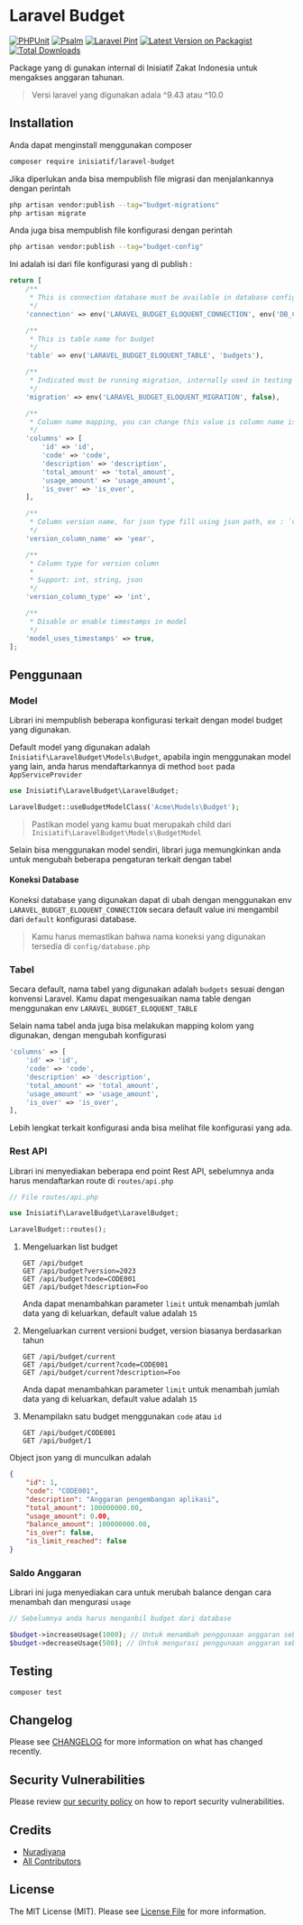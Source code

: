 # Laravel Budget

[![PHPUnit](https://github.com/atInisiatifZakat/laravel-budget/actions/workflows/run-tests.yml/badge.svg?branch=main)](https://github.com/atInisiatifZakat/laravel-budget/actions/workflows/run-tests.yml)
[![Psalm](https://github.com/atInisiatifZakat/laravel-budget/actions/workflows/run-psalm-static-analyst.yml/badge.svg?branch=main)](https://github.com/atInisiatifZakat/laravel-budget/actions/workflows/run-psalm-static-analyst.yml)
[![Laravel Pint](https://github.com/atInisiatifZakat/laravel-budget/actions/workflows/fix-php-code-style-issues.yml/badge.svg)](https://github.com/atInisiatifZakat/laravel-budget/actions/workflows/fix-php-code-style-issues.yml)
[![Latest Version on Packagist](https://img.shields.io/packagist/v/inisiatif/laravel-budget.svg?style=flat-square)](https://packagist.org/packages/inisiatif/laravel-budget)
[![Total Downloads](https://img.shields.io/packagist/dt/inisiatif/laravel-budget.svg?style=flat-square)](https://packagist.org/packages/inisiatif/laravel-budget)

Package yang di gunakan internal di Inisiatif Zakat Indonesia untuk mengakses anggaran tahunan.

> Versi laravel yang digunakan adala ^9.43 atau ^10.0

## Installation

Anda dapat menginstall menggunakan composer

```bash
composer require inisiatif/laravel-budget
```

Jika diperlukan anda bisa mempublish file migrasi dan menjalankannya dengan perintah

```bash
php artisan vendor:publish --tag="budget-migrations"
php artisan migrate
```

Anda juga bisa mempublish file konfigurasi dengan perintah

```bash
php artisan vendor:publish --tag="budget-config"
```

Ini adalah isi dari file konfigurasi yang di publish :

```php
return [
    /**
     * This is connection database must be available in database config
     */
    'connection' => env('LARAVEL_BUDGET_ELOQUENT_CONNECTION', env('DB_CONNECTION', 'sqlite')),

    /**
     * This is table name for budget
     */
    'table' => env('LARAVEL_BUDGET_ELOQUENT_TABLE', 'budgets'),

    /**
     * Indicated must be running migration, internally used in testing
     */
    'migration' => env('LARAVEL_BUDGET_ELOQUENT_MIGRATION', false),

    /**
     * Column name mapping, you can change this value is column name is different
     */
    'columns' => [
        'id' => 'id',
        'code' => 'code',
        'description' => 'description',
        'total_amount' => 'total_amount',
        'usage_amount' => 'usage_amount',
        'is_over' => 'is_over',
    ],

    /**
     * Column version name, for json type fill using json path, ex : `version->year`
     */
    'version_column_name' => 'year',

    /**
     * Column type for version column
     *
     * Support: int, string, json
     */
    'version_column_type' => 'int',

    /**
     * Disable or enable timestamps in model
     */
    'model_uses_timestamps' => true,
];

```

## Penggunaan

### Model

Librari ini mempublish beberapa konfigurasi terkait dengan model budget yang digunakan.

Default model yang digunakan adalah `Inisiatif\LaravelBudget\Models\Budget`, apabila ingin
menggunakan model yang lain, anda harus mendaftarkannya di method `boot` pada `AppServiceProvider`

```php
use Inisiatif\LaravelBudget\LaravelBudget;

LaravelBudget::useBudgetModelClass('Acme\Models\Budget');
```

> Pastikan model yang kamu buat merupakah child dari `Inisiatif\LaravelBudget\Models\BudgetModel`

Selain bisa menggunakan model sendiri, librari juga memungkinkan anda untuk mengubah beberapa pengaturan terkait dengan tabel

#### Koneksi Database

Koneksi database yang digunakan dapat di ubah dengan menggunakan env `LARAVEL_BUDGET_ELOQUENT_CONNECTION`
secara default value ini mengambil dari `default` konfigurasi database.

> Kamu harus memastikan bahwa nama koneksi yang digunakan tersedia di `config/database.php`

### Tabel

Secara default, nama tabel yang digunakan adalah `budgets` sesuai dengan konvensi Laravel.
Kamu dapat mengesuaikan nama table dengan menggunakan env `LARAVEL_BUDGET_ELOQUENT_TABLE`

Selain nama tabel anda juga bisa melakukan mapping kolom yang digunakan, dengan mengubah konfigurasi

```php
'columns' => [
    'id' => 'id',
    'code' => 'code',
    'description' => 'description',
    'total_amount' => 'total_amount',
    'usage_amount' => 'usage_amount',
    'is_over' => 'is_over',
],
```

Lebih lengkat terkait konfigurasi anda bisa melihat file konfigurasi yang ada.

### Rest API

Librari ini menyediakan beberapa end point Rest API, sebelumnya anda harus mendaftarkan route di `routes/api.php`

```php
// File routes/api.php

use Inisiatif\LaravelBudget\LaravelBudget;

LaravelBudget::routes();
```

1. Mengeluarkan list budget

    ```text
    GET /api/budget
    GET /api/budget?version=2023
    GET /api/budget?code=CODE001
    GET /api/budget?description=Foo
    ```
   
    Anda dapat menambahkan parameter `limit` untuk menambah jumlah data yang di keluarkan, default value adalah `15`


2. Mengeluarkan current versioni budget, version biasanya berdasarkan tahun

    ```text
    GET /api/budget/current
    GET /api/budget/current?code=CODE001
    GET /api/budget/current?description=Foo
    ```
   Anda dapat menambahkan parameter `limit` untuk menambah jumlah data yang di keluarkan, default value adalah `15`

3. Menampilakn satu budget menggunakan `code` atau `id`

    ```text
    GET /api/budget/CODE001
    GET /api/budget/1
   ```

Object json yang di munculkan adalah

```json
{
    "id": 1,
    "code": "CODE001",
    "description": "Anggaran pengembangan aplikasi",
    "total_amount": 100000000.00,
    "usage_amount": 0.00,
    "balance_amount": 100000000.00,
    "is_over": false,
    "is_limit_reached": false
}
```

### Saldo Anggaran

Librari ini juga menyediakan cara untuk merubah balance dengan cara menambah dan mengurasi `usage`

```php
// Sebelumnya anda harus menganbil budget dari database

$budget->increaseUsage(1000); // Untuk menambah penggunaan anggaran sebanyak 1000
$budget->decreaseUsage(500); // Untuk mengurasi penggunaan anggaran sebanyak 500
```

## Testing

```bash
composer test
```

## Changelog

Please see [CHANGELOG](CHANGELOG.md) for more information on what has changed recently.

## Security Vulnerabilities

Please review [our security policy](../../security/policy) on how to report security vulnerabilities.

## Credits

- [Nuradiyana](https://github.com/atInisiatifZakat)
- [All Contributors](../../contributors)

## License

The MIT License (MIT). Please see [License File](LICENSE.md) for more information.

